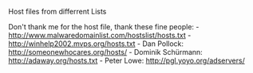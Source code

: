 Host files from differrent Lists

Don't thank me for the host file, thank these fine people:
	- http://www.malwaredomainlist.com/hostslist/hosts.txt
	- http://winhelp2002.mvps.org/hosts.txt
	- Dan Pollock: http://someonewhocares.org/hosts/
	- Dominik Schürmann: http://adaway.org/hosts.txt
	- Peter Lowe: http://pgl.yoyo.org/adservers/
